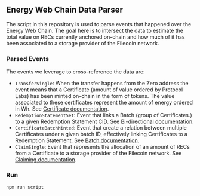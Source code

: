 ## Energy Web Chain Data Parser

The script in this repository is used to parse events that happened over the Energy Web Chain. The goal here is to intersect
the data to estimate the total value on RECs currently anchored on-chain and how much of it has been associated to a storage
provider of the Filecoin network.

### Parsed Events

The events we leverage to cross-reference the data are:
- `TransferSingle`: When the transfer happens from the Zero address the event means that a Certificate (amount of value 
ordered by Protocol Labs) has been minted on-chain in the form of tokens. The value associated to these certificates represent
the amount of energy ordered in Wh. See [Certificate documentation](https://docs.zerolabs.green/zerolabs-tokenization-module/domain-definitions/certificate).
- `RedemptionStatementSet`: Event that links a Batch (group of Certificates.) to a given Redemption Statement CID. See [Bi-directional documentation](https://docs.zerolabs.green/zerolabs-tokenization-module/domain-definitions/bi-directional-link).
- `CertificateBatchMinted`: Event that create a relation between multiple Certificates under a given batch ID, effectively
linking Certificates to a Redemption Statement. See [Batch documentation](https://docs.zerolabs.green/zerolabs-tokenization-module/domain-definitions/batch).
- `ClaimSingle`: Event that represents the allocation of an amount of RECs from a Certificate to a storage provider of the
Filecoin network. See [Claiming documentation](https://docs.zerolabs.green/zerolabs-tokenization-module/domain-definitions/certificate/claiming).

### Run

```shell
npm run script
```